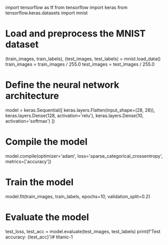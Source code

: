 import tensorflow as tf
from tensorflow import keras
from tensorflow.keras.datasets import mnist

# Load and preprocess the MNIST dataset
(train_images, train_labels), (test_images, test_labels) = mnist.load_data()
train_images = train_images / 255.0
test_images = test_images / 255.0

# Define the neural network architecture
model = keras.Sequential([
    keras.layers.Flatten(input_shape=(28, 28)),
    keras.layers.Dense(128, activation='relu'),
    keras.layers.Dense(10, activation='softmax')
])

# Compile the model
model.compile(optimizer='adam', loss='sparse_categorical_crossentropy', metrics=['accuracy'])

# Train the model
model.fit(train_images, train_labels, epochs=10, validation_split=0.2)

# Evaluate the model
test_loss, test_acc = model.evaluate(test_images, test_labels)
print(f'Test accuracy: {test_acc}')# titanic-1
